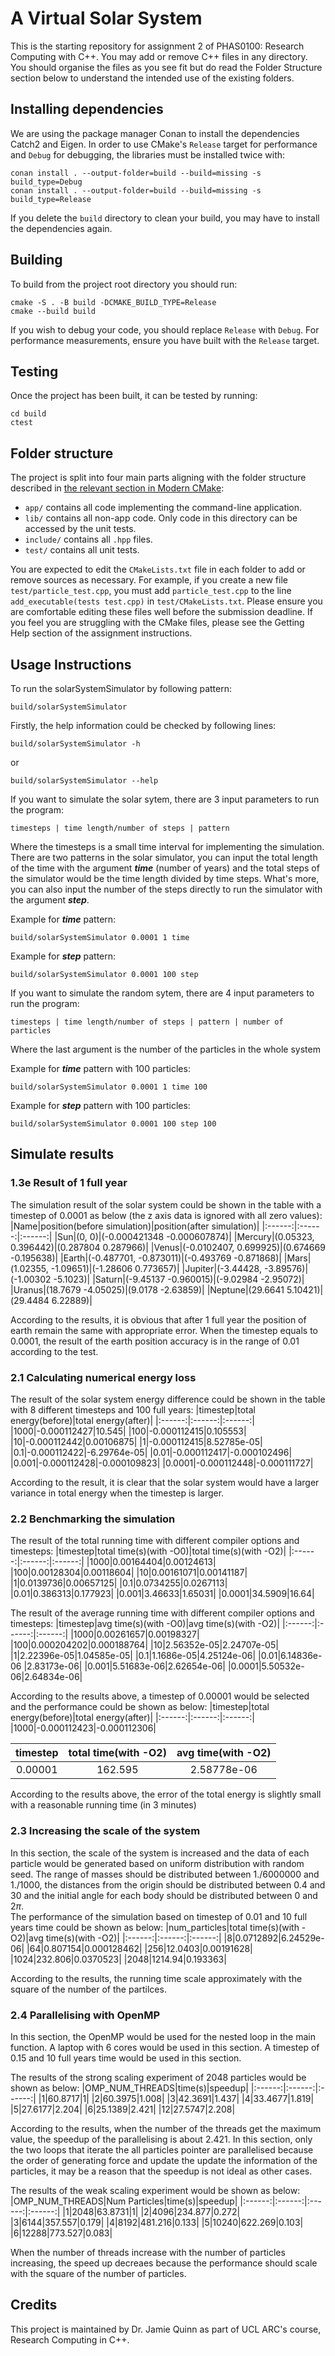 # A Virtual Solar System

This is the starting repository for assignment 2 of PHAS0100: Research Computing with C++. You may add or remove C++ files in any directory. You should organise the files as you see fit but do read the Folder Structure section below to understand the intended use of the existing folders.

## Installing dependencies

We are using the package manager Conan to install the dependencies Catch2 and Eigen. In order to use CMake's `Release` target for performance and `Debug` for debugging, the libraries must be installed twice with:

```
conan install . --output-folder=build --build=missing -s build_type=Debug
conan install . --output-folder=build --build=missing -s build_type=Release
```

If you delete the `build` directory to clean your build, you may have to install the dependencies again.

## Building

To build from the project root directory you should run:

```
cmake -S . -B build -DCMAKE_BUILD_TYPE=Release
cmake --build build
```

If you wish to debug your code, you should replace `Release` with `Debug`. For performance measurements, ensure you have built with the `Release` target.

## Testing

Once the project has been built, it can be tested by running:

```
cd build
ctest
```

## Folder structure

The project is split into four main parts aligning with the folder structure described in [the relevant section in Modern CMake](https://cliutils.gitlab.io/modern-cmake/chapters/basics/structure.html):

- `app/` contains all code implementing the command-line application.
- `lib/` contains all non-app code. Only code in this directory can be accessed by the unit tests.
- `include/` contains all `.hpp` files.
- `test/` contains all unit tests.

You are expected to edit the `CMakeLists.txt` file in each folder to add or remove sources as necessary. For example, if you create a new file `test/particle_test.cpp`, you must add `particle_test.cpp` to the line `add_executable(tests test.cpp)` in `test/CMakeLists.txt`. Please ensure you are comfortable editing these files well before the submission deadline. If you feel you are struggling with the CMake files, please see the Getting Help section of the assignment instructions.

## Usage Instructions

To run the solarSystemSimulator by following pattern:
```
build/solarSystemSimulator
```
Firstly, the help information could be checked by following lines:
```
build/solarSystemSimulator -h
```
or
```
build/solarSystemSimulator --help
```
If you want to simulate the solar sytem, there are 3 input parameters to run the program:
```
timesteps | time length/number of steps | pattern
```
Where the timesteps is a small time interval for implementing the simulation. There are two patterns in the solar simulator, you can input the total length of the time with the argument ***time*** (number of years) and the total steps of the simulator would be the time length divided by time steps. What's more, you can also input the number of the steps directly to run the simulator with the argument ***step***. 

Example for ***time*** pattern:
```
build/solarSystemSimulator 0.0001 1 time
```
Example for ***step*** pattern:
```
build/solarSystemSimulator 0.0001 100 step
```

If you want to simulate the random sytem, there are 4 input parameters to run the program:
```
timesteps | time length/number of steps | pattern | number of particles
```

Where the last argument is the number of the particles in the whole system

Example for ***time*** pattern with 100 particles:
```
build/solarSystemSimulator 0.0001 1 time 100
```

Example for ***step*** pattern with 100 particles:
```
build/solarSystemSimulator 0.0001 100 step 100
```

## Simulate results
### 1.3e Result of 1 full year
The simulation result of the solar system could be shown in the table with a timestep of 0.0001 as below (the z axis data is ignored with all zero values):
|Name|position(before simulation)|position(after simulation)|
|:------:|:------:|:------:|
|Sun|(0, 0)|(-0.000421348 -0.000607874)|
|Mercury|(0.05323, 0.396442)|(0.287804 0.287966)|
|Venus|(-0.0102407, 0.699925)|(0.674669 -0.195638)|
|Earth|(-0.487701, -0.873011)|(-0.493769 -0.871868)|
|Mars|(1.02355, -1.09651)|(-1.28606 0.773657)|
|Jupiter|(-3.44428, -3.89576)|(-1.00302  -5.1023)|
|Saturn|(-9.45137 -0.960015)|(-9.02984 -2.95072)|
|Uranus|(18.7679 -4.05025)|(9.0178 -2.63859)|
|Neptune|(29.6641 5.10421)|(29.4484 6.22889)|
  

According to the results, it is obvious that after 1 full year the position of earth remain the same with appropriate error. When the timestep equals to 0.0001, the result of the earth position accuracy is in the range of 0.01 according to the test.
### 2.1 Calculating numerical energy loss
The result of the solar system energy difference could be shown in the table with 8 different timesteps and 100 full years:
|timestep|total energy(before)|total energy(after)|
|:------:|:------:|:------:|
|1000|-0.000112427|10.545|
|100|-0.000112415|0.105553|
|10|-0.000112442|0.00106875|
|1|-0.000112415|8.52785e-05|
|0.1|-0.000112422|-6.29764e-05|
|0.01|-0.000112417|-0.000102496|
|0.001|-0.000112428|-0.000109823|
|0.0001|-0.000112448|-0.000111727|
  
According to the result, it is clear that the solar system would have a larger variance in total energy when the timestep is larger.

### 2.2 Benchmarking the simulation
The result of the total running time with different compiler options and timesteps:
|timestep|total time(s)(with -O0)|total time(s)(with -O2)|
|:------:|:------:|:------:|
|1000|0.00164404|0.00124613|
|100|0.00128304|0.00118604|
|10|0.00161071|0.00141187|
|1|0.0139736|0.00657125|
|0.1|0.0734255|0.0267113|
|0.01|0.386313|0.177923|
|0.001|3.46633|1.65031|
|0.0001|34.5909|16.64|

The result of the average running time with different compiler options and timesteps:
|timestep|avg time(s)(with -O0)|avg time(s)(with -O2)|
|:------:|:------:|:------:|
|1000|0.00261657|0.00198327|
|100|0.000204202|0.000188764|
|10|2.56352e-05|2.24707e-05|
|1|2.22396e-05|1.04585e-05|
|0.1|1.1686e-05|4.25124e-06|
|0.01|6.14836e-06 |2.83173e-06|
|0.001|5.51683e-06|2.62654e-06|
|0.0001|5.50532e-06|2.64834e-06|

According to the results above, a timestep of 0.00001 would be selected and the performance could be shown as below:
|timestep|total energy(before)|total energy(after)|
|:------:|:------:|:------:|
|1000|-0.000112423|-0.000112306|

|timestep|total time(with -O2)|avg time(with -O2)|
|:------:|:------:|:------:|
|0.00001|162.595|2.58778e-06|

According to the results above, the error of the total energy is slightly small with a reasonable running time (in 3 minutes)

### 2.3 Increasing the scale of the system
In this section, the scale of the system is increased and the data of each particle would be generated based on uniform distribution with random seed. The range of masses should be distributed between 1./6000000 and 1./1000, the distances from the origin should be distributed between 0.4 and 30 and the initial angle for each body should be distributed between 0 and 2$\pi$.  
The performance of the simulation based on timestep of 0.01 and 10 full years time could be shown as below:
|num_particles|total time(s)(with -O2)|avg time(s)(with -O2)|
|:------:|:------:|:------:|
|8|0.0712892|6.24529e-06|
|64|0.807154|0.000128462|
|256|12.0403|0.00191628|
|1024|232.806|0.0370523|
|2048|1214.94|0.193363|
  
According to the results, the running time scale approximately with the square of the number of the partilces.

### 2.4 Parallelising with OpenMP
In this section, the OpenMP would be used for the nested loop in the main function. A laptop with 6 cores would be used in this section. A timestep of 0.15 and 10 full years time would be used in this section.
  
The results of the strong scaling experiment of 2048 particles would be shown as below:
|OMP_NUM_THREADS|time(s)|speedup|
|:------:|:------:|:------:|
|1|60.8717|1|
|2|60.3975|1.008|
|3|42.3691|1.437|
|4|33.4677|1.819|
|5|27.6177|2.204|
|6|25.1389|2.421|
|12|27.5747|2.208|
  
According to the results, when the number of the threads get the maximum value, the speedup of the parallelising is about 2.421. In this section, only the two loops that iterate the all particles pointer are parallelised because the order of generating force and update the update the information of the particles, it may be a reason that the speedup is not ideal as other cases.

The results of the weak scaling experiment would be shown as below:
|OMP_NUM_THREADS|Num Particles|time(s)|speedup|
|:------:|:------:|:------:|:------:|
|1|2048|63.8731|1|
|2|4096|234.877|0.272|
|3|6144|357.557|0.179|
|4|8192|481.216|0.133|
|5|10240|622.269|0.103|
|6|12288|773.527|0.083|

  
When the number of threads increase with the number of particles increasing, the speed up decreaes because the performance should scale with the square of the number of particles.





## Credits

This project is maintained by Dr. Jamie Quinn as part of UCL ARC's course, Research Computing in C++.
